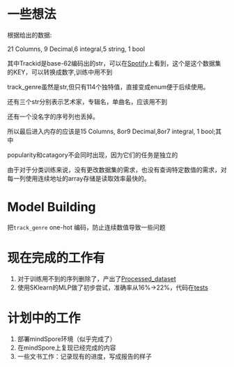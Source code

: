 # 一些想法
根据给出的数据: 

21 Columns, 9 Decimal,6 integral,5 string, 1 bool

其中Trackid是base-62编码出的str，可以在[Spotify](https://developer.spotify.com/documentation/web-api/concepts/spotify-uris-ids)上看到，这个是这个数据集的KEY，可以转换成数字,训练中用不到

track_genre虽然是str,但只有114个独特值，直接变成enum便于后续使用。

还有三个str分别表示艺术家，专辑名，单曲名，应该用不到

还有一个没名字的序号列也丢掉。

所以最后进入内存的应该是15 Columns, 8or9 Decimal,8or7 integral, 1 bool;其中

popularity和catagory不会同时出现，因为它们的任务是独立的

由于对于分类训练来说，没有更改数据集的需求，也没有查询特定数值的需求，对每一列使用连续地址的array存储是读取效率最快的。

# Model Building
把`track_genre` one-hot 编码，防止连续数值导致一些问题

# 现在完成的工作有
1. 对于训练用不到的序列删除了，产出了[Processed_dataset](processed_dataset.csv)
2. 使用SKlearn的MLP做了初步尝试，准确率从16%->22%，代码在[tests](tests.ipynb)

# 计划中的工作
1. 部署mindSpore环境（似乎完成了）
2. 在mindSpore上复现已经完成的内容
3. 一些文书工作：记录现有的进度，写成报告的样子